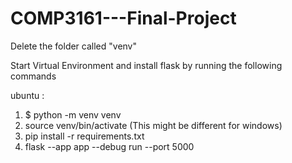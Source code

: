 # COMP3161---Final-Project

Delete the folder called "venv"

Start Virtual Environment and install flask by running the following commands

ubuntu : 
1. $ python -m venv venv
2. source venv/bin/activate (This might be different for windows)
4. pip install -r requirements.txt 
3. flask --app app --debug run --port 5000